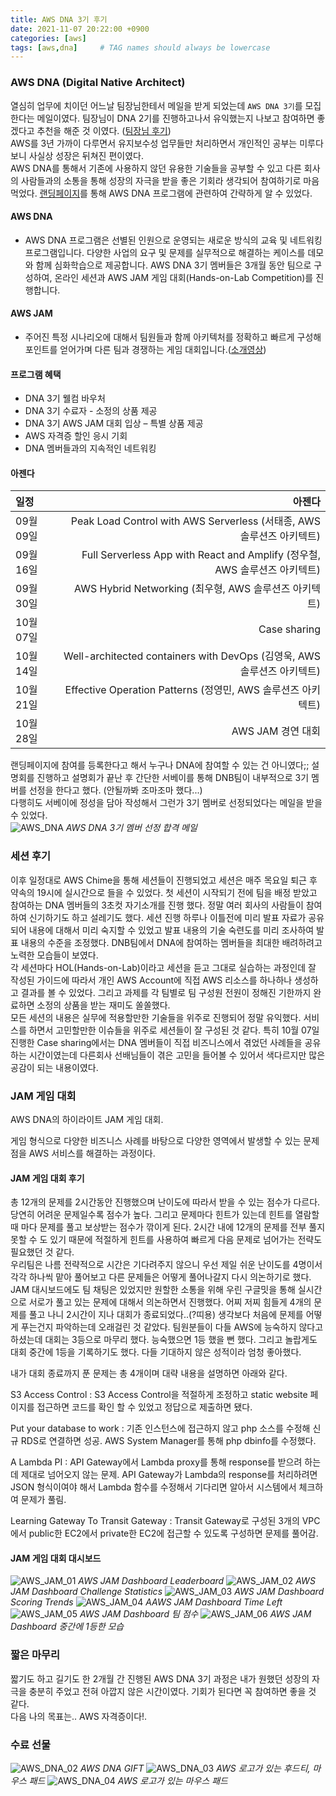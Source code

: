 ```yaml
---
title: AWS DNA 3기 후기
date: 2021-11-07 20:22:00 +0900
categories: [aws]
tags: [aws,dna]     # TAG names should always be lowercase
---
```


### AWS DNA (Digital Native Architect)
 
열심히 업무에 치이던 어느날 팀장님한테서 메일을 받게 되었는데 `AWS DNA 3기`를 모집한다는 메일이였다. 팀장님이 DNA 2기를 진행하고나서 유익했는지 나보고 참여하면 좋겠다고 추천을 해준 것 이였다. ([팀장님 후기](https://www.bogeun.io/50689135-8d99-434f-92d2-4a7c46294eb8))  
AWS를 3년 가까이 다루면서 유지보수성 업무들만 처리하면서 개인적인 공부는 미루다 보니 사실상 성장은 뒤쳐진 편이였다.  
AWS DNA를 통해서 기존에 사용하지 않던 유용한 기술들을 공부할 수 있고 다른 회사의 사람들과의 소통을 통해 성장의 자극을 받을 좋은 기회라 생각되어 참여하기로 마음먹었다. 
[랜딩페이지](https://pages.awscloud.com/kr-aws-dna-online-reg.html)를 통해 AWS DNA 프로그램에 관련하여 간략하게 알 수 있었다. 
  
#### AWS DNA
 
- AWS DNA 프로그램은 선별된 인원으로 운영되는 새로운 방식의 교육 및 네트워킹 프로그램입니다. 다양한 사업의 요구 및 문제를 실무적으로 해결하는 케이스를 데모와 함께 심화학습으로 제공합니다. AWS DNA 3기 멤버들은 3개월 동안 팀으로 구성하여, 온라인 세션과 AWS JAM 게임 대회(Hands-on-Lab Competition)를 진행합니다.

#### AWS JAM
 
- 주어진 특정 시나리오에 대해서 팀원들과 함께 아키텍처를 정확하고 빠르게 구성해 포인트를 얻어가며 다른 팀과 경쟁하는 게임 대회입니다.([소개영상](https://www.youtube.com/watch?v=dSqKmmZsMK4))  
  
#### 프로그램 혜택
 
- DNA 3기 웰컴 바우처
- DNA 3기 수료자 - 소정의 상품 제공
- DNA 3기 AWS JAM 대회 입상 – 특별 상품 제공
- AWS 자격증 할인 응시 기회
- DNA 멤버들과의 지속적인 네트워킹

#### 아젠다
 
| 일정      | 아젠다                                                                    | 
|:----------|-------------------------------------------------------------------------:| 
| 09월 09일 | Peak Load Control with AWS Serverless (서태종, AWS 솔루션즈 아키텍트)      | 
| 09월 16일 | Full Serverless App with React and Amplify (정우철, AWS 솔루션즈 아키텍트) | 
| 09월 30일 | AWS Hybrid Networking (최우형, AWS 솔루션즈 아키텍트)                      | 
| 10월 07일 | Case sharing                                                             | 
| 10월 14일 | Well-architected containers with DevOps (김영욱, AWS 솔루션즈 아키텍트)    | 
| 10월 21일 | Effective Operation Patterns (정영민, AWS 솔루션즈 아키텍트)               | 
| 10월 28일 | AWS JAM 경연 대회                                                         | 
  
  
랜딩페이지에 참여를 등록한다고 해서 누구나 DNA에 참여할 수 있는 건 아니였다;; 설명회를 진행하고 설명회가 끝난 후 간단한 서베이를 통해 DNB팀이 내부적으로 3기 멤버를 선정을 한다고 했다. (안될까봐 조마조마 했다...)  
다행히도 서베이에 정성을 담아 작성해서 그런가 3기 멤버로 선정되었다는 메일을 받을 수 있었다.  
![AWS_DNA](/assets/img/2021-11-07-aws-dna-3기-후기/aws_dna_01.png)
_AWS DNA 3기 멤버 선정 합격 메일_
  
### 세션 후기
 
이후 일정대로 AWS Chime을 통해 세션들이 진행되었고 세션은 매주 목요일 퇴근 후 약속의 19시에 실시간으로 들을 수 있었다. 첫 세션이 시작되기 전에 팀을 배정 받았고 참여하는 DNA 멤버들의 3초컷 자기소개를 진행 했다. 정말 여러 회사의 사람들이 참여하여 신기하기도 하고 설레기도 했다. 세션 진행 하루나 이틀전에 미리 발표 자료가 공유되어 내용에 대해서 미리 숙지할 수 있었고 발표 내용의 기술 숙련도를 미리 조사하여 발표 내용의 수준을 조정했다. DNB팀에서 DNA에 참여하는 멤버들을 최대한 배려하려고 노력한 모습들이 보였다.  
각 세션마다 HOL(Hands-on-Lab)이라고 세션을 듣고 그대로 실습하는 과정인데 잘 작성된 가이드에 따라서 개인 AWS Account에 직접 AWS 리소스를 하나하나 생성하고 결과를 볼 수 있었다. 그리고 과제를 각 팀별로 팀 구성원 전원이 정해진 기한까지 완료하면 소정의 상품을 받는 재미도 쏠쏠했다.  
모든 세션의 내용은 실무에 적용할만한 기술들을 위주로 진행되어 정말 유익했다. 서비스를 하면서 고민할만한 이슈들을 위주로 세션들이 잘 구성된 것 같다. 특히 10월 07일 진행한 Case sharing에서는 DNA 멤버들이 직접 비즈니스에서 겪었던 사례들을 공유하는 시간이였는데 다른회사 선배님들이 겪은 고민을 들어볼 수 있어서 색다르지만 많은 공감이 되는 내용이였다. 
  
### JAM 게임 대회
 
AWS DNA의 하이라이트 JAM 게임 대회.  
 
게임 형식으로 다양한 비즈니스 사례를 바탕으로 다양한 영역에서 발생할 수 있는 문제점을 AWS 서비스를 해결하는 과정이다.  
  
#### JAM 게임 대회 후기
총 12개의 문제를 2시간동안 진행했으며 난이도에 따라서 받을 수 있는 점수가 다르다. 당연히 어려운 문제일수록 점수가 높다. 그리고 문제마다 힌트가 있는데 힌트를 열람할 때 마다 문제를 풀고 보상받는 점수가 깎이게 된다. 2시간 내에 12개의 문제를 전부 풀지 못할 수 도 있기 때문에 적절하게 힌트를 사용하여 빠르게 다음 문제로 넘어가는 전략도 필요했던 것 같다.  
우리팀은 나름 전략적으로 시간은 기다려주지 않으니 우선 제일 쉬운 난이도를 4명이서 각각 하나씩 맡아 풀어보고 다른 문제들은 어떻게 풀어나갈지 다시 의논하기로 했다. JAM 대시보드에도 팀 채팅은 있었지만 원할한 소통을 위해 우린 구글밋을 통해 실시간으로 서로가 풀고 있는 문제에 대해서 의논하면서 진행했다. 어찌 저찌 힘들게 4개의 문제를 풀고 나니 2시간이 지나 대회가 종료되었다..(?띠용) 생각보다 처음에 문제를 어떻게 푸는건지 파악하는데 오래걸린 것 같았다. 팀원분들이 다들 AWS에 능숙하지 않다고 하셨는데 대회는 3등으로 마무리 했다. 능숙했으면 1등 했을 뻔 했다. 그리고 놀랍게도 대회 중간에 1등을 기록하기도 했다. 다들 기대하지 않은 성적이라 엄청 좋아했다.  

내가 대회 종료까지 푼 문제는 총 4개이며 대략 내용을 설명하면 아래와 같다.  
 
S3 Access Control
: S3 Access Control을 적절하게 조정하고 static website 페이지를 접근하면 코드를 확인 할 수 있었고 정답으로 제출하면 됐다.
 
Put your database to work
: 기존 인스턴스에 접근하지 않고 php 소스를 수정해 신규 RDS로 연결하면 성공. AWS System Manager를 통해 php dbinfo를 수정했다.
 
A Lambda PI
: API Gateway에서 Lambda proxy를 통해 response를 받으려 하는데 제대로 넘어오지 않는 문제. API Gateway가 Lambda의 response를 처리하려면 JSON 형식이여야 해서 Lambda 함수를 수정해서 기다리면 알아서 시스템에서 체크하여 문제가 풀림.
 
Learning Gateway To Transit Gateway
: Transit Gateway로 구성된 3개의 VPC에서 public한 EC2에서 private한 EC2에 접근할 수 있도록 구성하면 문제를 풀어감.
  
#### JAM 게임 대회 대시보드
 
![AWS_JAM_01](/assets/img/2021-11-07-aws-dna-3기-후기/aws_jam_01.png)
_AWS JAM Dashboard Leaderboard_
![AWS_JAM_02](/assets/img/2021-11-07-aws-dna-3기-후기/aws_jam_02.png)
_AWS JAM Dashboard Challenge Statistics_
![AWS_JAM_03](/assets/img/2021-11-07-aws-dna-3기-후기/aws_jam_03.png)
_AWS JAM Dashboard Scoring Trends_
![AWS_JAM_04](/assets/img/2021-11-07-aws-dna-3기-후기/aws_jam_04.png)
_AAWS JAM Dashboard Time Left_
![AWS_JAM_05](/assets/img/2021-11-07-aws-dna-3기-후기/aws_jam_05.png)
_AWS JAM Dashboard 팀 점수_
![AWS_JAM_06](/assets/img/2021-11-07-aws-dna-3기-후기/aws_jam_06.png)
_AWS JAM Dashboard 중간에 1등한 모습_
  
### 짧은 마무리
 
짧기도 하고 길기도 한 2개월 간 진행된 AWS DNA 3기 과정은 내가 원했던 성장의 자극을 충분히 주었고 전혀 아깝지 않은 시간이였다. 기회가 된다면 꼭 참여하면 좋을 것 같다.  
다음 나의 목표는.. AWS 자격증이다!.  
  
### 수료 선물
  
![AWS_DNA_02](/assets/img/2021-11-07-aws-dna-3기-후기/aws_dna_02.jpg)
_AWS DNA GIFT_
![AWS_DNA_03](/assets/img/2021-11-07-aws-dna-3기-후기/aws_dna_03.jpg)
_AWS 로고가 있는 후드티, 마우스 패드_
![AWS_DNA_04](/assets/img/2021-11-07-aws-dna-3기-후기/aws_dna_04.jpg)
_AWS 로고가 있는 마우스 패드_
   